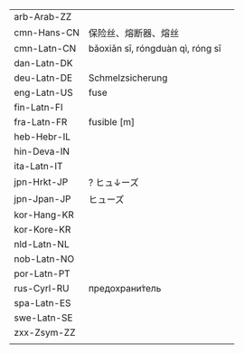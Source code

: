 | | | |
|-|-|-|
| arb-Arab-ZZ |  |  |
| cmn-Hans-CN | 保险丝、熔断器、熔丝 |  |
| cmn-Latn-CN | bǎoxiǎn sī, róngduàn qì, róng sī |  |
| dan-Latn-DK |  |  |
| deu-Latn-DE | Schmelzsicherung |  |
| eng-Latn-US | fuse |  |
| fin-Latn-FI |  |  |
| fra-Latn-FR | fusible [m] |  |
| heb-Hebr-IL |  |  |
| hin-Deva-IN |  |  |
| ita-Latn-IT |  |  |
| jpn-Hrkt-JP | ? ヒュ↓ーズ |  |
| jpn-Jpan-JP | ヒューズ |  |
| kor-Hang-KR |  |  |
| kor-Kore-KR |  |  |
| nld-Latn-NL |  |  |
| nob-Latn-NO |  |  |
| por-Latn-PT |  |  |
| rus-Cyrl-RU | предохрани́тель |  |
| spa-Latn-ES |  |  |
| swe-Latn-SE |  |  |
| zxx-Zsym-ZZ |  |  |
|  |  |  |
